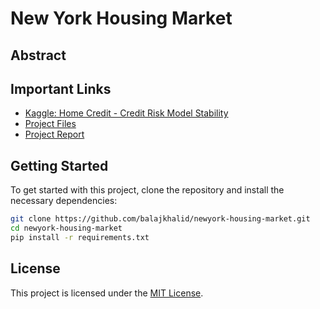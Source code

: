 # New York Housing Market

## Abstract
<p> </p>

## Important Links
- [Kaggle: Home Credit - Credit Risk Model Stability](https://www.kaggle.com/datasets/nelgiriyewithana/new-york-housing-market)
- [Project Files]()
- [Project Report]()

## Getting Started

To get started with this project, clone the repository and install the necessary dependencies:

```bash
git clone https://github.com/balajkhalid/newyork-housing-market.git
cd newyork-housing-market
pip install -r requirements.txt
```

## License
This project is licensed under the [MIT License](https://github.com/balajkhalid/newyork-housing-market/blob/main/LICENSE).

